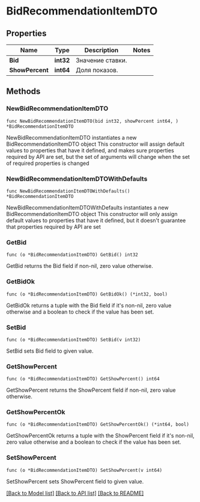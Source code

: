 # BidRecommendationItemDTO

## Properties

Name | Type | Description | Notes
------------ | ------------- | ------------- | -------------
**Bid** | **int32** | Значение ставки. | 
**ShowPercent** | **int64** | Доля показов.  | 

## Methods

### NewBidRecommendationItemDTO

`func NewBidRecommendationItemDTO(bid int32, showPercent int64, ) *BidRecommendationItemDTO`

NewBidRecommendationItemDTO instantiates a new BidRecommendationItemDTO object
This constructor will assign default values to properties that have it defined,
and makes sure properties required by API are set, but the set of arguments
will change when the set of required properties is changed

### NewBidRecommendationItemDTOWithDefaults

`func NewBidRecommendationItemDTOWithDefaults() *BidRecommendationItemDTO`

NewBidRecommendationItemDTOWithDefaults instantiates a new BidRecommendationItemDTO object
This constructor will only assign default values to properties that have it defined,
but it doesn't guarantee that properties required by API are set

### GetBid

`func (o *BidRecommendationItemDTO) GetBid() int32`

GetBid returns the Bid field if non-nil, zero value otherwise.

### GetBidOk

`func (o *BidRecommendationItemDTO) GetBidOk() (*int32, bool)`

GetBidOk returns a tuple with the Bid field if it's non-nil, zero value otherwise
and a boolean to check if the value has been set.

### SetBid

`func (o *BidRecommendationItemDTO) SetBid(v int32)`

SetBid sets Bid field to given value.


### GetShowPercent

`func (o *BidRecommendationItemDTO) GetShowPercent() int64`

GetShowPercent returns the ShowPercent field if non-nil, zero value otherwise.

### GetShowPercentOk

`func (o *BidRecommendationItemDTO) GetShowPercentOk() (*int64, bool)`

GetShowPercentOk returns a tuple with the ShowPercent field if it's non-nil, zero value otherwise
and a boolean to check if the value has been set.

### SetShowPercent

`func (o *BidRecommendationItemDTO) SetShowPercent(v int64)`

SetShowPercent sets ShowPercent field to given value.



[[Back to Model list]](../README.md#documentation-for-models) [[Back to API list]](../README.md#documentation-for-api-endpoints) [[Back to README]](../README.md)


